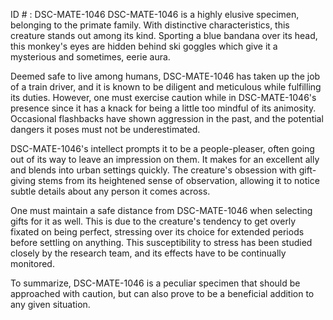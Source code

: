 ID # : DSC-MATE-1046
DSC-MATE-1046 is a highly elusive specimen, belonging to the primate family. With distinctive characteristics, this creature stands out among its kind. Sporting a blue bandana over its head, this monkey's eyes are hidden behind ski goggles which give it a mysterious and sometimes, eerie aura.

Deemed safe to live among humans, DSC-MATE-1046 has taken up the job of a train driver, and it is known to be diligent and meticulous while fulfilling its duties. However, one must exercise caution while in DSC-MATE-1046's presence since it has a knack for being a little too mindful of its animosity. Occasional flashbacks have shown aggression in the past, and the potential dangers it poses must not be underestimated.

DSC-MATE-1046's intellect prompts it to be a people-pleaser, often going out of its way to leave an impression on them. It makes for an excellent ally and blends into urban settings quickly. The creature's obsession with gift-giving stems from its heightened sense of observation, allowing it to notice subtle details about any person it comes across.

One must maintain a safe distance from DSC-MATE-1046 when selecting gifts for it as well. This is due to the creature's tendency to get overly fixated on being perfect, stressing over its choice for extended periods before settling on anything. This susceptibility to stress has been studied closely by the research team, and its effects have to be continually monitored.

To summarize, DSC-MATE-1046 is a peculiar specimen that should be approached with caution, but can also prove to be a beneficial addition to any given situation.